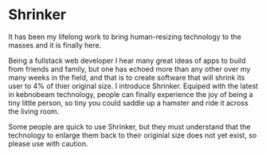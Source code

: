 # Shrinker

It has been my lifelong work to bring human-resizing technology to the masses and it is finally here.  

Being a fullstack web developer I hear many great ideas of apps to build from friends and family, but one has echoed more than any other over my many weeks in the field, and that is to create software that will shrink its user to 4% of thier original size.  I introduce Shrinker.  Equiped with the latest in kebnobeam technology, people can finally experience the joy of being a tiny little person, so tiny you could saddle up a hamster and ride it across the living room.

Some people are quick to use Shrinker, but they must understand that the technology to enlarge them back to their originial size does not yet exist, so please use with caution.

